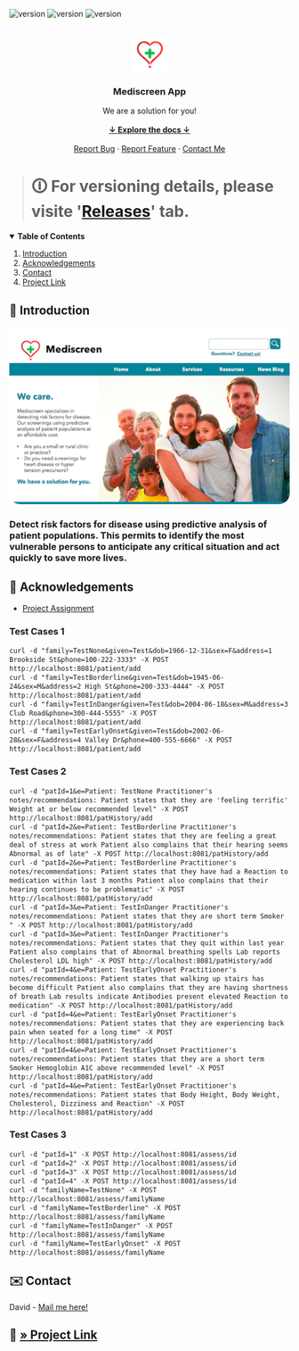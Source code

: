 ![version](https://img.shields.io/badge/Latest_Release-v1.0.0-purple) ![version](https://img.shields.io/badge/Java-1.8.0__312-red) ![version](https://img.shields.io/badge/Spring_Boot-2.6.2-green)

<!-- PROJECT LOGO -->
<br />
<div align="center">
    <img src="src/main/resources/static/images/logo.png" alt="logo" height="64" />
    <h3 align="center">Mediscreen App<i></i></h3>
    <p align="center">
        We are a solution for you!
        <br />
        <br />
        <a href="#summary"><strong>↓ Explore the docs ↓</strong></a>
        <br />
        <br />
        <a href="https://github.com/s2680854/openclassrooms_9th-project_mediscreen-microservice/issues">Report Bug</a>
        ·
        <a href="https://github.com/s2680854/openclassrooms_9th-project_mediscreen-microservice/issues">Report Feature</a>
        ·
        <a href="mailto:cordial.desk3307@fastmail.com">Contact Me</a>
    </p>
</div>

> # 🛈 For versioning details, please visite '[Releases](https://github.com/s2680854/openclassrooms_9th-project_mediscreen-microservice/releases)' tab.
>

<!-- TABLE OF CONTENTS -->
<details open="open">
<summary id="summary"><b>Table of Contents</b></summary>
    <ol>
        <li><a href="#introduction">Introduction</a></li>
        <li><a href="#acknowledgements">Acknowledgements</a></li>
        <li><a href="#contact">Contact</a></li>
        <li><a href="#project">Project Link</a></li>
    </ol>
</details>

<!-- INTRODUCTION -->
## 📝 Introduction
<p id="introduction"></p>

<div align="center">
    <img src="src/main/resources/static/images/intro.PNG" alt="header" />
</div>

### Detect risk factors for disease using predictive analysis of patient populations. This permits to identify the most vulnerable persons to anticipate any critical situation and act quickly to save more lives.

<!-- ACKNOWLEDGEMENTS -->
## 📝 Acknowledgements
<p id="acknowledgements"></p>

* [Project Assignment](https://openclassrooms.com/fr/paths/191/projects/743/assignment)

### Test Cases 1

```curl
curl -d "family=TestNone&given=Test&dob=1966-12-31&sex=F&address=1 Brookside St&phone=100-222-3333" -X POST http://localhost:8081/patient/add
curl -d "family=TestBorderline&given=Test&dob=1945-06-24&sex=M&address=2 High St&phone=200-333-4444" -X POST http://localhost:8081/patient/add
curl -d "family=TestInDanger&given=Test&dob=2004-06-18&sex=M&address=3 Club Road&phone=300-444-5555" -X POST http://localhost:8081/patient/add
curl -d "family=TestEarlyOnset&given=Test&dob=2002-06-28&sex=F&address=4 Valley Dr&phone=400-555-6666" -X POST http://localhost:8081/patient/add
```

### Test Cases 2

```curl
curl -d "patId=1&e=Patient: TestNone Practitioner's notes/recommendations: Patient states that they are 'feeling terrific' Weight at or below recommended level" -X POST http://localhost:8081/patHistory/add
curl -d "patId=2&e=Patient: TestBorderline Practitioner's notes/recommendations: Patient states that they are feeling a great deal of stress at work Patient also complains that their hearing seems Abnormal as of late" -X POST http://localhost:8081/patHistory/add
curl -d "patId=2&e=Patient: TestBorderline Practitioner's notes/recommendations: Patient states that they have had a Reaction to medication within last 3 months Patient also complains that their hearing continues to be problematic" -X POST http://localhost:8081/patHistory/add
curl -d "patId=3&e=Patient: TestInDanger Practitioner's notes/recommendations: Patient states that they are short term Smoker " -X POST http://localhost:8081/patHistory/add
curl -d "patId=3&e=Patient: TestInDanger Practitioner's notes/recommendations: Patient states that they quit within last year Patient also complains that of Abnormal breathing spells Lab reports Cholesterol LDL high" -X POST http://localhost:8081/patHistory/add
curl -d "patId=4&e=Patient: TestEarlyOnset Practitioner's notes/recommendations: Patient states that walking up stairs has become difficult Patient also complains that they are having shortness of breath Lab results indicate Antibodies present elevated Reaction to medication" -X POST http://localhost:8081/patHistory/add
curl -d "patId=4&e=Patient: TestEarlyOnset Practitioner's notes/recommendations: Patient states that they are experiencing back pain when seated for a long time" -X POST http://localhost:8081/patHistory/add
curl -d "patId=4&e=Patient: TestEarlyOnset Practitioner's notes/recommendations: Patient states that they are a short term Smoker Hemoglobin A1C above recommended level" -X POST http://localhost:8081/patHistory/add
curl -d "patId=4&e=Patient: TestEarlyOnset Practitioner's notes/recommendations: Patient states that Body Height, Body Weight, Cholesterol, Dizziness and Reaction" -X POST http://localhost:8081/patHistory/add
```

### Test Cases 3

```curl
curl -d "patId=1" -X POST http://localhost:8081/assess/id
curl -d "patId=2" -X POST http://localhost:8081/assess/id
curl -d "patId=3" -X POST http://localhost:8081/assess/id
curl -d "patId=4" -X POST http://localhost:8081/assess/id
curl -d "familyName=TestNone" -X POST http://localhost:8081/assess/familyName
curl -d "familyName=TestBorderline" -X POST http://localhost:8081/assess/familyName
curl -d "familyName=TestInDanger" -X POST http://localhost:8081/assess/familyName
curl -d "familyName=TestEarlyOnset" -X POST http://localhost:8081/assess/familyName
```

<!-- CONTACT -->
## ✉️ Contact
<p id="contact"></p>

David - [Mail me here!](mailto:cordial.desk3307@fastmail.com)

## 🔗 [» Project Link](https://github.com/s2680854/openclassrooms_9th-project_mediscreen-microservice)
<p id="project"></p>
